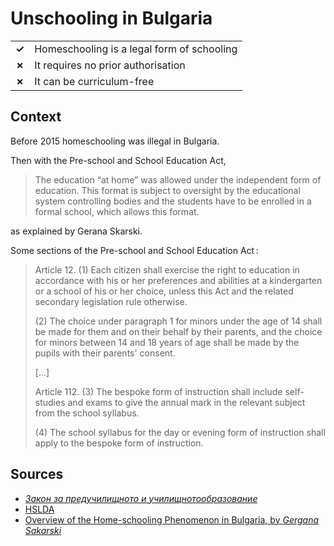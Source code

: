 # Unschooling in Bulgaria
| | |
|-|-|
| __✓__ | Homeschooling is a legal form of schooling |
| __✗__ | It requires no prior authorisation |
| __✗__ | It can be curriculum-free |

## Context

Before 2015 homeschooling was illegal in Bulgaria.

Then with the Pre-school and School Education Act,

> The education “at home” was allowed under the independent form
> of education. This format is subject to oversight by the educational system
> controlling bodies and the students have to be enrolled in a formal school, which
> allows this format.

as explained by Gerana Skarski.

Some sections of the Pre-school and School Education Act :

> Article 12. (1) Each citizen shall exercise the right to education in
> accordance with his or her preferences and abilities at a kindergarten or a
> school of his or her choice, unless this Act and the related secondary
> legislation rule otherwise.
> 
> (2) The choice under paragraph 1 for minors under the age of 14
> shall be made for them and on their behalf by their parents, and the
> choice for minors between 14 and 18 years of age shall be made by the
> pupils with their parents' consent.
>
> […]
> 
> Article 112.
> (3) The bespoke form of instruction shall include self-studies and
> exams to give the annual mark in the relevant subject from the school
> syllabus.
> 
> (4) The school syllabus for the day or evening form of instruction
> shall apply to the bespoke form of instruction.

## Sources

* [_Закон за предучилищното и училищнотообразование_](https://lll.mon.bg/uploaded_files/ZAKON_za_preducilisnoto_i_ucilisnoto_obrazovanie_EN.pdf)
* [HSLDA](https://hslda.org/post/bulgaria)
* [Overview of the Home-schooling Phenomenon in Bulgaria, by _Gergana Sakarski_](https://files.eric.ed.gov/fulltext/ED622700.pdf)
